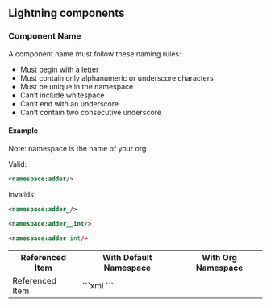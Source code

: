 ## Lightning components


### Component Name

A component name must follow these naming rules:

- Must begin with a letter
- Must contain only alphanumeric or underscore characters
- Must be unique in the namespace
- Can’t include whitespace
- Can’t end with an underscore
- Can’t contain two consecutive underscore

#### Example

Note: namespace is the name of your org


Valid:

```xml
<namespace:adder/>
```

Invalids:

```xml
<namespace:adder_/>

<namespace:adder__int/>

<namespace:adder int/>


```

<table>

 <tr>
   <th>Referenced Item</th>
   <th>With Default Namespace</th>
   <th>With Org Namespace</th>
 </tr>

 <tr>
   <td>Referenced Item</td>
   <td> ```xml
        <c:myComponent />
        ```
        </td>
   <td><namespace:myComponent />
</td>
 </tr>

</table>
